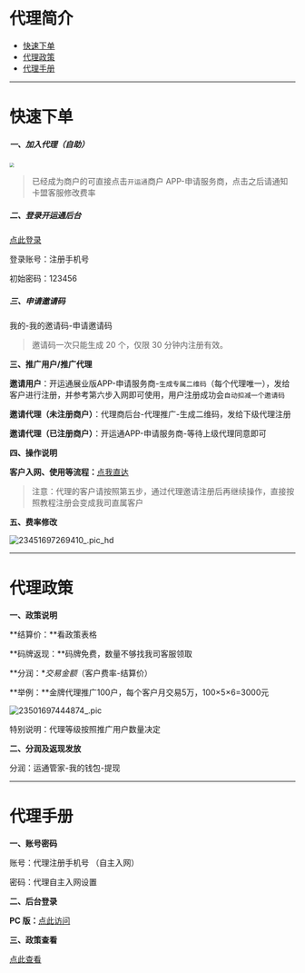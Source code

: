 # 代理简介

- [快速下单](#快速下单)
- [代理政策](#代理政策)
- [代理手册](#代理手册)

---

# 快速下单

##### 一、加入代理（自助）

[<img src="https://wiki.zjkmkj.com/media/202307051704076.png" style="zoom:50%;" />](http://u.zjkm.xyz/DL5Em)

> 已经成为商户的可直接点击`开运通`商户 APP-申请服务商，点击之后请通知卡盟客服修改费率

##### 二、登录开运通后台

[点此登录](http://u.zjkm.xyz/BEr4f)

登录账号：注册手机号

初始密码：123456

##### 三、申请邀请码

我的-我的邀请码-申请邀请码

> 邀请码一次只能生成 20 个，仅限 30 分钟内注册有效。

**三、推广用户/推广代理**

**邀请用户**：开运通展业版APP-申请服务商-`生成专属二维码`（每个代理唯一），发给客户进行注册，并参考第六步入网即可使用，用户注册成功会`自动扣减一个邀请码`

**邀请代理（未注册商户）**：代理商后台-代理推广-生成二维码，发给下级代理注册

**邀请代理（已注册商户）**：开运通APP-申请服务商-等待上级代理同意即可

**四、操作说明**

**客户入网、使用等流程：**[点我直达](tool/kyt.md)

> 注意：代理的客户请按照第五步，通过代理邀请注册后再继续操作，直接按照教程注册会变成我司直属客户

**五、费率修改**

![23451697269410_.pic_hd](https://wiki.zjkmkj.com/media/202310141543897.jpg)

------

# 代理政策

**一、政策说明**

**结算价：**看政策表格

**码牌返现：**码牌免费，数量不够找我司客服领取

**分润：**交易金额*（客户费率-结算价）

**举例：**金牌代理推广100户，每个客户月交易5万，100×5×6=3000元

![23501697444874_.pic](https://wiki.zjkmkj.com/media/202310161627655.jpg)

特别说明：代理等级按照推广用户数量决定

**二、分润及返现发放**

分润：运通管家-我的钱包-提现

------

# 代理手册

**一、账号密码**

账号：代理注册手机号 （自主入网）

密码：代理自主入网设置

**二、后台登录**

**PC 版：**[点此访问](http://u.zjkm.xyz/BEr4f)

**三、政策查看**

[点此查看](#代理政策)



